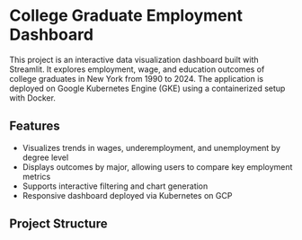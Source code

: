 # College Graduate Employment Dashboard

This project is an interactive data visualization dashboard built with Streamlit. It explores employment, wage, and education outcomes of college graduates in New York from 1990 to 2024. The application is deployed on Google Kubernetes Engine (GKE) using a containerized setup with Docker.

## Features

- Visualizes trends in wages, underemployment, and unemployment by degree level
- Displays outcomes by major, allowing users to compare key employment metrics
- Supports interactive filtering and chart generation
- Responsive dashboard deployed via Kubernetes on GCP

## Project Structure

